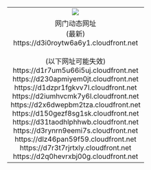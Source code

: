 ﻿<table>
  <tr></tr>
  <tr><td colspan=2 align=center><img src="https://d3i0roytw6a6y1.cloudfront.net/Up/oGate.jpg" /></td></tr>
  <tr><td colspan=2 align=center>网门动态网址<br/>(最新)
<br>https://d3i0roytw6a6y1.cloudfront.net
<br/><br/>(以下网址可能失效)
<br>https://d1r7um5u66i5uj.cloudfront.net
<br>https://d230apmiyem0jt.cloudfront.net
<br>https://d1dzpr1fgkvv7l.cloudfront.net
<br>https://d2iumhvcmk7y6l.cloudfront.net
<br>https://d2x6dwepbm2tza.cloudfront.net
<br>https://d150gezf8sg1sk.cloudfront.net
<br>https://d31taodhlphhwb.cloudfront.net
<br>https://d3rynrn9eemi7s.cloudfront.net
<br>https://dlz46pan59f59.cloudfront.net
<br>https://d7r3t7rjrtxly.cloudfront.net
<br>https://d2q0hevrxbj00g.cloudfront.net
    </td>
  </tr>
</table>
